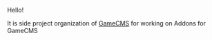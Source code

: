 Hello!

It is side project organization of [GameCMS](https://github.com/GameCMS) for working on Addons for GameCMS
